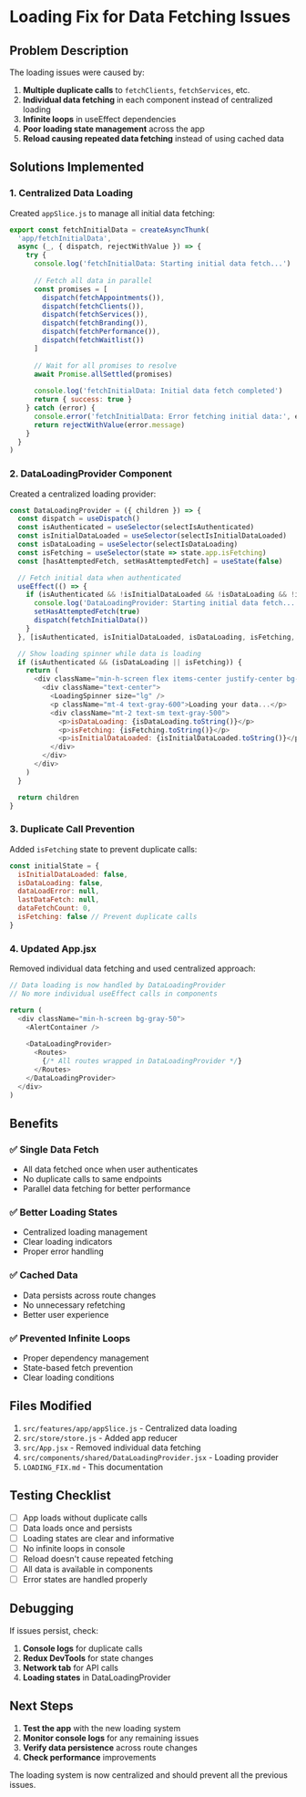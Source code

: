 # Loading Fix for Data Fetching Issues

## Problem Description

The loading issues were caused by:

1. **Multiple duplicate calls** to `fetchClients`, `fetchServices`, etc.
2. **Individual data fetching** in each component instead of centralized loading
3. **Infinite loops** in useEffect dependencies
4. **Poor loading state management** across the app
5. **Reload causing repeated data fetching** instead of using cached data

## Solutions Implemented

### 1. Centralized Data Loading

Created `appSlice.js` to manage all initial data fetching:

```javascript
export const fetchInitialData = createAsyncThunk(
  'app/fetchInitialData',
  async (_, { dispatch, rejectWithValue }) => {
    try {
      console.log('fetchInitialData: Starting initial data fetch...')
      
      // Fetch all data in parallel
      const promises = [
        dispatch(fetchAppointments()),
        dispatch(fetchClients()),
        dispatch(fetchServices()),
        dispatch(fetchBranding()),
        dispatch(fetchPerformance()),
        dispatch(fetchWaitlist())
      ]
      
      // Wait for all promises to resolve
      await Promise.allSettled(promises)
      
      console.log('fetchInitialData: Initial data fetch completed')
      return { success: true }
    } catch (error) {
      console.error('fetchInitialData: Error fetching initial data:', error)
      return rejectWithValue(error.message)
    }
  }
)
```

### 2. DataLoadingProvider Component

Created a centralized loading provider:

```javascript
const DataLoadingProvider = ({ children }) => {
  const dispatch = useDispatch()
  const isAuthenticated = useSelector(selectIsAuthenticated)
  const isInitialDataLoaded = useSelector(selectIsInitialDataLoaded)
  const isDataLoading = useSelector(selectIsDataLoading)
  const isFetching = useSelector(state => state.app.isFetching)
  const [hasAttemptedFetch, setHasAttemptedFetch] = useState(false)

  // Fetch initial data when authenticated
  useEffect(() => {
    if (isAuthenticated && !isInitialDataLoaded && !isDataLoading && !isFetching && !hasAttemptedFetch) {
      console.log('DataLoadingProvider: Starting initial data fetch...')
      setHasAttemptedFetch(true)
      dispatch(fetchInitialData())
    }
  }, [isAuthenticated, isInitialDataLoaded, isDataLoading, isFetching, hasAttemptedFetch, dispatch])

  // Show loading spinner while data is loading
  if (isAuthenticated && (isDataLoading || isFetching)) {
    return (
      <div className="min-h-screen flex items-center justify-center bg-gray-50">
        <div className="text-center">
          <LoadingSpinner size="lg" />
          <p className="mt-4 text-gray-600">Loading your data...</p>
          <div className="mt-2 text-sm text-gray-500">
            <p>isDataLoading: {isDataLoading.toString()}</p>
            <p>isFetching: {isFetching.toString()}</p>
            <p>isInitialDataLoaded: {isInitialDataLoaded.toString()}</p>
          </div>
        </div>
      </div>
    )
  }

  return children
}
```

### 3. Duplicate Call Prevention

Added `isFetching` state to prevent duplicate calls:

```javascript
const initialState = {
  isInitialDataLoaded: false,
  isDataLoading: false,
  dataLoadError: null,
  lastDataFetch: null,
  dataFetchCount: 0,
  isFetching: false // Prevent duplicate calls
}
```

### 4. Updated App.jsx

Removed individual data fetching and used centralized approach:

```javascript
// Data loading is now handled by DataLoadingProvider
// No more individual useEffect calls in components

return (
  <div className="min-h-screen bg-gray-50">
    <AlertContainer />
    
    <DataLoadingProvider>
      <Routes>
        {/* All routes wrapped in DataLoadingProvider */}
      </Routes>
    </DataLoadingProvider>
  </div>
)
```

## Benefits

### ✅ **Single Data Fetch**
- All data fetched once when user authenticates
- No duplicate calls to same endpoints
- Parallel data fetching for better performance

### ✅ **Better Loading States**
- Centralized loading management
- Clear loading indicators
- Proper error handling

### ✅ **Cached Data**
- Data persists across route changes
- No unnecessary refetching
- Better user experience

### ✅ **Prevented Infinite Loops**
- Proper dependency management
- State-based fetch prevention
- Clear loading conditions

## Files Modified

1. `src/features/app/appSlice.js` - Centralized data loading
2. `src/store/store.js` - Added app reducer
3. `src/App.jsx` - Removed individual data fetching
4. `src/components/shared/DataLoadingProvider.jsx` - Loading provider
5. `LOADING_FIX.md` - This documentation

## Testing Checklist

- [ ] App loads without duplicate calls
- [ ] Data loads once and persists
- [ ] Loading states are clear and informative
- [ ] No infinite loops in console
- [ ] Reload doesn't cause repeated fetching
- [ ] All data is available in components
- [ ] Error states are handled properly

## Debugging

If issues persist, check:

1. **Console logs** for duplicate calls
2. **Redux DevTools** for state changes
3. **Network tab** for API calls
4. **Loading states** in DataLoadingProvider

## Next Steps

1. **Test the app** with the new loading system
2. **Monitor console logs** for any remaining issues
3. **Verify data persistence** across route changes
4. **Check performance** improvements

The loading system is now centralized and should prevent all the previous issues. 